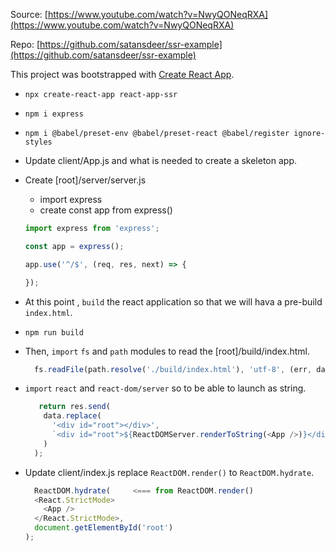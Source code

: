Source: [https://www.youtube.com/watch?v=NwyQONeqRXA](https://www.youtube.com/watch?v=NwyQONeqRXA)

Repo: [https://github.com/satansdeer/ssr-example](https://github.com/satansdeer/ssr-example)

This project was bootstrapped with [Create React App](https://github.com/facebook/create-react-app).

- `npx create-react-app react-app-ssr`
- `npm i express`
- `npm i @babel/preset-env @babel/preset-react @babel/register ignore-styles`

- Update client/App.js and what is needed to create a skeleton app.
- Create [root]/server/server.js
  - import express
  - create const app from express()
  
  ```js
  import express from 'express';

  const app = express();

  app.use('^/$', (req, res, next) => {

  });
  ```

- At this point , `build` the react application so that we will hava a pre-build `index.html`.
- `npm run build`
- Then, `import` `fs` and `path` modules to read the [root]/build/index.html.

  ```js
    fs.readFile(path.resolve('./build/index.html'), 'utf-8', (err, data) => {
  ```
  
- `import` `react` and `react-dom/server` so to be able to launch <App /> as string.

  ```js
     return res.send(
      data.replace(
        '<div id="root"></div>',
        `<div id="root">${ReactDOMServer.renderToString(<App />)}</div>`
      )
    );
  ```

- Update client/index.js replace `ReactDOM.render()` to `ReactDOM.hydrate`.

  ```js
    ReactDOM.hydrate(     <=== from ReactDOM.render()
    <React.StrictMode>
      <App />
    </React.StrictMode>,
    document.getElementById('root')
  );
  ```

